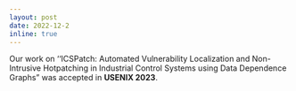 ```yaml
---
layout: post
date: 2022-12-2
inline: true
---
```


Our work on ‘‘ICSPatch: Automated Vulnerability Localization and Non-Intrusive Hotpatching in Industrial Control Systems using Data Dependence Graphs” was accepted in **USENIX 2023**.
